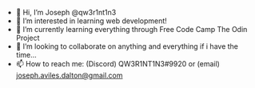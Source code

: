 - 👋 Hi, I’m Joseph @qw3r1nt1n3
- 👀 I’m interested in learning web development!
- 🌱 I’m currently learning everything through Free Code Camp The Odin Project
- 💞️ I’m looking to collaborate on anything and everything if i have the time...
- 📫 How to reach me: (Discord) QW3R1NT1N3#9920 or (email) joseph.aviles.dalton@gmail.com
